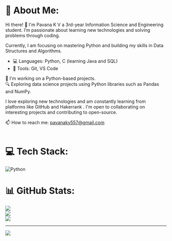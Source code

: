 # 💫 About Me:
Hi there! 👋 I'm Pavana K V a 3rd-year Information Science and Engineering student. I’m passionate about learning new technologies and solving problems through coding.

Currently, I am focusing on mastering Python and building my skills in Data Structures and Algorithms.

- 💻 Languages: Python, C (learning Java and SQL)
- 🔧 Tools: Git, VS Code

🚀 I'm working on a Python-based projects.  
🔍 Exploring data science projects using Python libraries such as Pandas and NumPy.

I love exploring new technologies and am constantly learning from platforms like GitHub and Hakerrank . I'm open to collaborating on interesting projects and contributing to open-source.

📫 How to reach me: pavanakv557@gmail.com
<br><br>


# 💻 Tech Stack:
![Python](https://img.shields.io/badge/python-3670A0?style=for-the-badge&logo=python&logoColor=ffdd54)
# 📊 GitHub Stats:
![](https://github-readme-stats.vercel.app/api?username=Pavanakv&theme=dark&hide_border=false&include_all_commits=false&count_private=false)<br/>
![](https://github-readme-streak-stats.herokuapp.com/?user=Pavanakv&theme=dark&hide_border=false)<br/>
![](https://github-readme-stats.vercel.app/api/top-langs/?username=Pavanakv&theme=dark&hide_border=false&include_all_commits=false&count_private=false&layout=compact)

---
[![](https://visitcount.itsvg.in/api?id=Pavanakv&icon=0&color=0)](https://visitcount.itsvg.in)

<!-- Proudly created with GPRM ( https://gprm.itsvg.in ) -->

